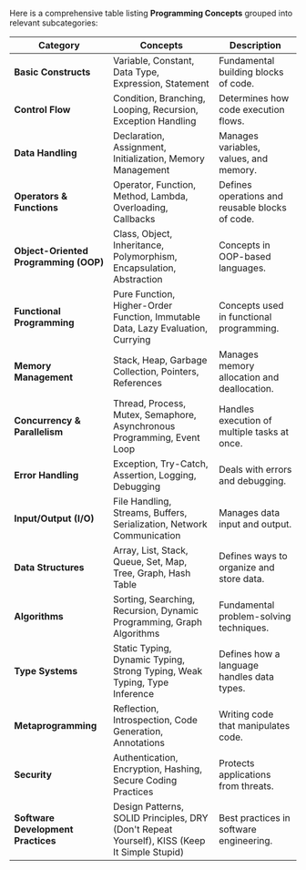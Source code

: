 
Here is a comprehensive table listing **Programming Concepts** grouped into relevant subcategories:  

| **Category**            | **Concepts**                                                              | **Description** |
|-------------------------|------------------------------------------------------------------|----------------|
| **Basic Constructs**    | Variable, Constant, Data Type, Expression, Statement           | Fundamental building blocks of code. |
| **Control Flow**        | Condition, Branching, Looping, Recursion, Exception Handling   | Determines how code execution flows. |
| **Data Handling**       | Declaration, Assignment, Initialization, Memory Management     | Manages variables, values, and memory. |
| **Operators & Functions** | Operator, Function, Method, Lambda, Overloading, Callbacks    | Defines operations and reusable blocks of code. |
| **Object-Oriented Programming (OOP)** | Class, Object, Inheritance, Polymorphism, Encapsulation, Abstraction | Concepts in OOP-based languages. |
| **Functional Programming** | Pure Function, Higher-Order Function, Immutable Data, Lazy Evaluation, Currying | Concepts used in functional programming. |
| **Memory Management**  | Stack, Heap, Garbage Collection, Pointers, References          | Manages memory allocation and deallocation. |
| **Concurrency & Parallelism** | Thread, Process, Mutex, Semaphore, Asynchronous Programming, Event Loop | Handles execution of multiple tasks at once. |
| **Error Handling**      | Exception, Try-Catch, Assertion, Logging, Debugging           | Deals with errors and debugging. |
| **Input/Output (I/O)**  | File Handling, Streams, Buffers, Serialization, Network Communication | Manages data input and output. |
| **Data Structures**     | Array, List, Stack, Queue, Set, Map, Tree, Graph, Hash Table  | Defines ways to organize and store data. |
| **Algorithms**         | Sorting, Searching, Recursion, Dynamic Programming, Graph Algorithms | Fundamental problem-solving techniques. |
| **Type Systems**        | Static Typing, Dynamic Typing, Strong Typing, Weak Typing, Type Inference | Defines how a language handles data types. |
| **Metaprogramming**     | Reflection, Introspection, Code Generation, Annotations       | Writing code that manipulates code. |
| **Security**           | Authentication, Encryption, Hashing, Secure Coding Practices   | Protects applications from threats. |
| **Software Development Practices** | Design Patterns, SOLID Principles, DRY (Don't Repeat Yourself), KISS (Keep It Simple Stupid) | Best practices in software engineering. |
